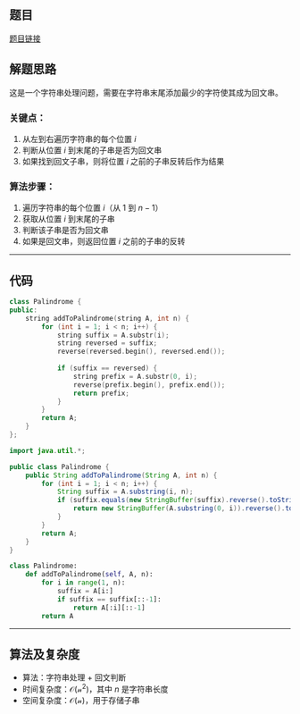 ## 题目
[题目链接](https://www.nowcoder.com/practice/cfa3338372964151b19e7716e19987ac?tpId=182&tqId=25270&sourceUrl=/exam/oj&channenl=wgithub&fromPut=wgithub)

## 解题思路

这是一个字符串处理问题，需要在字符串末尾添加最少的字符使其成为回文串。

### 关键点：
1. 从左到右遍历字符串的每个位置 $i$
2. 判断从位置 $i$ 到末尾的子串是否为回文串
3. 如果找到回文子串，则将位置 $i$ 之前的子串反转后作为结果

### 算法步骤：
1. 遍历字符串的每个位置 $i$（从 $1$ 到 $n-1$）
2. 获取从位置 $i$ 到末尾的子串
3. 判断该子串是否为回文串
4. 如果是回文串，则返回位置 $i$ 之前的子串的反转

---

## 代码

```cpp []
class Palindrome {
public:
    string addToPalindrome(string A, int n) {
        for (int i = 1; i < n; i++) {
            string suffix = A.substr(i);
            string reversed = suffix;
            reverse(reversed.begin(), reversed.end());
            
            if (suffix == reversed) {
                string prefix = A.substr(0, i);
                reverse(prefix.begin(), prefix.end());
                return prefix;
            }
        }
        return A;
    }
};
```

```java []
import java.util.*;

public class Palindrome {
    public String addToPalindrome(String A, int n) {
        for (int i = 1; i < n; i++) {
            String suffix = A.substring(i, n);
            if (suffix.equals(new StringBuffer(suffix).reverse().toString())) {
                return new StringBuffer(A.substring(0, i)).reverse().toString();
            }
        }
        return A;
    }
}
```

```python []
class Palindrome:
    def addToPalindrome(self, A, n):
        for i in range(1, n):
            suffix = A[i:]
            if suffix == suffix[::-1]:
                return A[:i][::-1]
        return A
```

---

## 算法及复杂度
- 算法：字符串处理 + 回文判断
- 时间复杂度：$\mathcal{O(n^2)}$，其中 $n$ 是字符串长度
- 空间复杂度：$\mathcal{O(n)}$，用于存储子串
